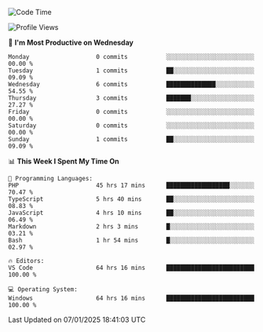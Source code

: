 <!--START_SECTION:waka-->
![Code Time](http://img.shields.io/badge/Code%20Time-3%2C796%20hrs%2045%20mins-blue)

![Profile Views](http://img.shields.io/badge/Profile%20Views-71-blue)

📅 **I'm Most Productive on Wednesday** 

```text
Monday                   0 commits           ░░░░░░░░░░░░░░░░░░░░░░░░░   00.00 % 
Tuesday                  1 commits           ██░░░░░░░░░░░░░░░░░░░░░░░   09.09 % 
Wednesday                6 commits           ██████████████░░░░░░░░░░░   54.55 % 
Thursday                 3 commits           ███████░░░░░░░░░░░░░░░░░░   27.27 % 
Friday                   0 commits           ░░░░░░░░░░░░░░░░░░░░░░░░░   00.00 % 
Saturday                 0 commits           ░░░░░░░░░░░░░░░░░░░░░░░░░   00.00 % 
Sunday                   1 commits           ██░░░░░░░░░░░░░░░░░░░░░░░   09.09 % 
```


📊 **This Week I Spent My Time On** 

```text
💬 Programming Languages: 
PHP                      45 hrs 17 mins      ██████████████████░░░░░░░   70.47 % 
TypeScript               5 hrs 40 mins       ██░░░░░░░░░░░░░░░░░░░░░░░   08.83 % 
JavaScript               4 hrs 10 mins       ██░░░░░░░░░░░░░░░░░░░░░░░   06.49 % 
Markdown                 2 hrs 3 mins        █░░░░░░░░░░░░░░░░░░░░░░░░   03.21 % 
Bash                     1 hr 54 mins        █░░░░░░░░░░░░░░░░░░░░░░░░   02.97 % 

🔥 Editors: 
VS Code                  64 hrs 16 mins      █████████████████████████   100.00 % 

💻 Operating System: 
Windows                  64 hrs 16 mins      █████████████████████████   100.00 % 
```


 Last Updated on 07/01/2025 18:41:03 UTC
<!--END_SECTION:waka-->
